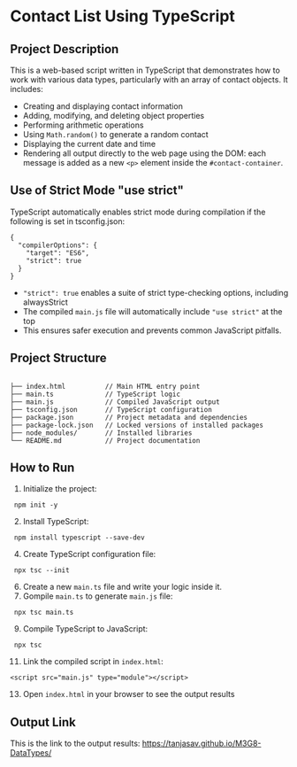 # Contact List Using TypeScript

## Project Description

This is a web-based script written in TypeScript that demonstrates how to work with various data types, particularly with an array of contact objects. It includes:
- Creating and displaying contact information
- Adding, modifying, and deleting object properties
- Performing arithmetic operations
- Using ```Math.random()``` to generate a random contact
- Displaying the current date and time
- Rendering all output directly to the web page using the DOM: each message is added as a new ```<p>``` element inside the ```#contact-container```.

## Use of Strict Mode "use strict"

TypeScript automatically enables strict mode during compilation if the following is set in tsconfig.json:
``` 
{  
  "compilerOptions": {  
    "target": "ES6",  
    "strict": true  
  }  
}
```
- ```"strict": true``` enables a suite of strict type-checking options, including alwaysStrict
- The compiled ```main.js``` file will automatically include ```"use strict"``` at the top
- This ensures safer execution and prevents common JavaScript pitfalls.

## Project Structure
```

├── index.html          // Main HTML entry point  
├── main.ts             // TypeScript logic  
├── main.js             // Compiled JavaScript output  
├── tsconfig.json       // TypeScript configuration  
├── package.json        // Project metadata and dependencies  
├── package-lock.json   // Locked versions of installed packages  
├── node_modules/       // Installed libraries  
└── README.md           // Project documentation
```

## How to Run
1. Initialize the project:
```
 npm init -y
```
 
2. Install TypeScript:
```
 npm install typescript --save-dev
```
4. Create TypeScript configuration file:
```
 npx tsc --init
```
6. Create a new ```main.ts``` file and write your logic inside it.
7. Gompile ```main.ts``` to generate ```main.js``` file:
```
 npx tsc main.ts
```
9. Compile TypeScript to JavaScript:
```
 npx tsc
```
11. Link the compiled script in ```index.html```:
```
<script src="main.js" type="module"></script>
```
13. Open ```index.html``` in your browser to see the output results

##  Output Link

This is the link to the output results:
https://tanjasav.github.io/M3G8-DataTypes/
